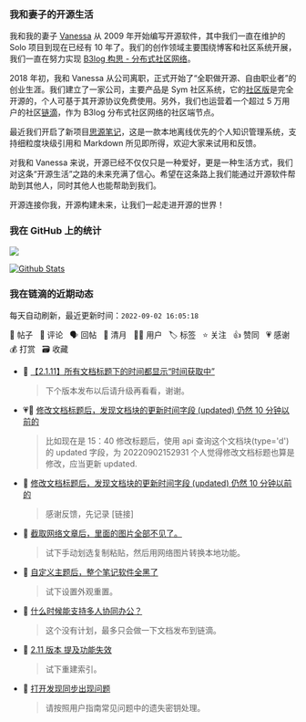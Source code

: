 ### 我和妻子的开源生活

我和我的妻子 [Vanessa](https://github.com/Vanessa219) 从 2009 年开始编写开源软件，其中我们一直在维护的 Solo 项目到现在已经有 10 年了。我们的创作领域主要围绕博客和社区系统开展，我们一直在努力实现 [B3log 构思 - 分布式社区网络](https://ld246.com/article/1546941897596)。

2018 年初，我和 Vanessa 从公司离职，正式开始了“全职做开源、自由职业者”的创业生涯。我们建立了一家公司，主要产品是 Sym 社区系统，它的[社区版](https://github.com/88250/symphony)是完全开源的，个人可基于其开源协议免费使用。另外，我们也运营着一个超过 5 万用户的社区[链滴](https://ld246.com)，作为 B3log 分布式社区网络的社区端节点。

最近我们开启了新项目[思源笔记](https://github.com/siyuan-note/siyuan)，这是一款本地离线优先的个人知识管理系统，支持细粒度块级引用和 Markdown 所见即所得，欢迎大家来试用和反馈。

对我和 Vanessa 来说，开源已经不仅仅只是一种爱好，更是一种生活方式，我们对这条“开源生活”之路的未来充满了信心。希望在这条路上我们能通过开源软件帮助到其他人，同时其他人也能帮助到我们。

开源连接你我，开源构建未来，让我们一起走进开源的世界！

### 我在 GitHub 上的统计

<a title="Hits" target="_blank" href="https://github.com/88250/88250"><img src="https://hits.b3log.org/88250/88250.svg"></a>

[![Github Stats](https://github-readme-stats.vercel.app/api?username=88250&theme=tokyonight&show_icons=true)](https://github.com/88250)

<!--events start -->

### 我在链滴的近期动态

每天自动刷新，最近更新时间：`2022-09-02 16:05:18`

📝 帖子 &nbsp; 💬 评论 &nbsp; 🗣 回帖 &nbsp; 🌙 清月 &nbsp; 👨‍💻 用户 &nbsp; 🏷️ 标签 &nbsp; ⭐️ 关注 &nbsp; 👍 赞同 &nbsp; 💗 感谢 &nbsp; 💰 打赏 &nbsp; 🗃 收藏

* 💬 [【2.1.11】所有文档标题下的时间都显示“时间获取中”](https://ld246.com/article/1662103637902/comment/1662105767246#comments)

  > 下个版本发布以后请升级再看看，谢谢。
* 💗📝 [修改文档标题后，发现文档块的更新时间字段 (updated) 仍然 10 分钟以前的](https://ld246.com/article/1662104709577)

  > 比如现在是 15：40 修改标题后，使用 api 查询这个文档块(type='d')的 updated 字段，为 20220902152931 个人觉得修改文档标题也算是修改，应当更新 updated.
* 💬 [修改文档标题后，发现文档块的更新时间字段 (updated) 仍然 10 分钟以前的](https://ld246.com/article/1662104709577/comment/1662105746047#comments)

  > 感谢反馈，先记录 [链接]
* 💬 [截取网络文章后，里面的图片全部不见了。](https://ld246.com/article/1662103404779/comment/1662105096123#comments)

  > 试下手动划选复制粘贴，然后用网络图片转换本地功能。
* 💬 [自定义主题后，整个笔记软件全黑了](https://ld246.com/article/1662093145539/comment/1662100390569#comments)

  > 试下设置外观重置。
* 💬 [什么时候能支持多人协同办公？](https://ld246.com/article/1662031699762/comment/1662100243357#comments)

  > 这个没有计划，最多只会做一下文档发布到链滴。
* 💬 [2.11 版本 提及功能失效](https://ld246.com/article/1662092012813/comment/1662096026119#comments)

  > 试下重建索引。
* 💬 [打开发现同步出现问题](https://ld246.com/article/1662087839012/comment/1662087891611#comments)

  > 请按照用户指南常见问题中的遗失密钥处理。


<!--events end -->
